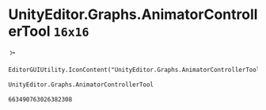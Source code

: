 # UnityEditor.Graphs.AnimatorControllerTool `16x16`
<img src="/img/UnityEditor.Graphs.AnimatorControllerTool.png" width=16 height=16>

``` CSharp
EditorGUIUtility.IconContent("UnityEditor.Graphs.AnimatorControllerTool")
```
```
UnityEditor.Graphs.AnimatorControllerTool
```
```
663490763026382308
```
